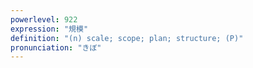 ```yaml
---
powerlevel: 922
expression: "規模"
definition: "(n) scale; scope; plan; structure; (P)"
pronunciation: "きぼ"
---
```

